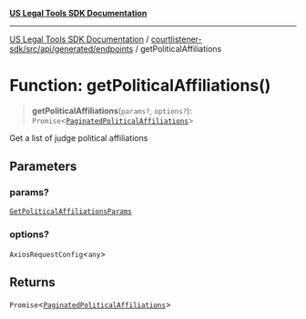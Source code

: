 [**US Legal Tools SDK Documentation**](../../../../../../README.md)

***

[US Legal Tools SDK Documentation](../../../../../../README.md) / [courtlistener-sdk/src/api/generated/endpoints](../README.md) / getPoliticalAffiliations

# Function: getPoliticalAffiliations()

> **getPoliticalAffiliations**(`params?`, `options?`): `Promise`\<[`PaginatedPoliticalAffiliations`](../../model/type-aliases/PaginatedPoliticalAffiliations.md)\>

Get a list of judge political affiliations

## Parameters

### params?

[`GetPoliticalAffiliationsParams`](../../model/type-aliases/GetPoliticalAffiliationsParams.md)

### options?

`AxiosRequestConfig`\<`any`\>

## Returns

`Promise`\<[`PaginatedPoliticalAffiliations`](../../model/type-aliases/PaginatedPoliticalAffiliations.md)\>
